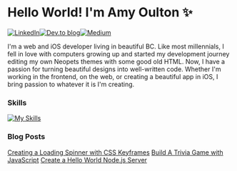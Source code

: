 # Hello World! I'm Amy Oulton ✨
[![LinkedIn](https://img.shields.io/badge/linkedin-%230077B5.svg?style=for-the-badge&logo=linkedin&logoColor=white)](https://www.linkedin.com/in/amyoulton/)[![Dev.to blog](https://img.shields.io/badge/dev.to-0A0A0A?style=for-the-badge&logo=dev.to&logoColor=white)](https://dev.to/amyoulton)[![Medium](https://img.shields.io/badge/Medium-12100E?style=for-the-badge&logo=medium&logoColor=white)](https://medium.com/@amyeoulton)

I'm a web and iOS developer living in beautiful BC. Like most millennials, I fell in love with computers growing up and started my development journey editing my own Neopets themes with some good old HTML. Now, I have a passion for turning beautiful designs into well-written code. Whether I'm working in the frontend, on the web, or creating a beautiful app in iOS, I bring passion to whatever it is I'm creating.

### Skills
[![My Skills](https://skillicons.dev/icons?i=swift,js,html,css,ts,git,figma,graphql)](https://skillicons.dev)

### Blog Posts
[Creating a Loading Spinner with CSS Keyframes](https://dev.to/amyoulton/create-a-loading-spinner-with-pure-css-144h)
[Build A Trivia Game with JavaScript](https://dev.to/amyoulton/learn-js-asyncawait-fetch-requests-apis-by-building-a-trivia-game-2c3i)
[Create a Hello World Node.js Server](https://dev.to/amyoulton/create-a-hello-word-server-with-node-js-54a6)
